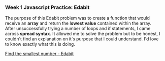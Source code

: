 ### Week 1 Javascript Practice: Edabit

The purpose of this Edabit problem was to create a function that would receive
an **array** and return the **lowest value** contained within the array. After
unsuccessfully trying a number of loops and if statements, I came across
**spread syntax**. It allowed me to solve the problem but to be honest, I
couldn't find an explanation on it's purpose that I could understand. I'd
love to know exactly what this is doing.

[Find the smallest number - Edabit](https://edabit.com/challenge/g66EJsbdnSDayyEcK)